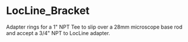 # LocLine\_Bracket

Adapter rings for a 1" NPT Tee to slip over a 28mm microscope base rod
and accept a 3/4" NPT to LocLine adapter.
